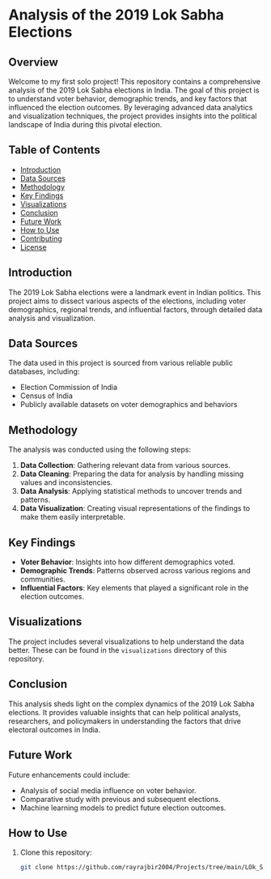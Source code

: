 # Analysis of the 2019 Lok Sabha Elections

## Overview
Welcome to my first solo project! This repository contains a comprehensive analysis of the 2019 Lok Sabha elections in India. The goal of this project is to understand voter behavior, demographic trends, and key factors that influenced the election outcomes. By leveraging advanced data analytics and visualization techniques, the project provides insights into the political landscape of India during this pivotal election.

## Table of Contents
- [Introduction](#introduction)
- [Data Sources](#data-sources)
- [Methodology](#methodology)
- [Key Findings](#key-findings)
- [Visualizations](#visualizations)
- [Conclusion](#conclusion)
- [Future Work](#future-work)
- [How to Use](#how-to-use)
- [Contributing](#contributing)
- [License](#license)

## Introduction
The 2019 Lok Sabha elections were a landmark event in Indian politics. This project aims to dissect various aspects of the elections, including voter demographics, regional trends, and influential factors, through detailed data analysis and visualization.

## Data Sources
The data used in this project is sourced from various reliable public databases, including:
- Election Commission of India
- Census of India
- Publicly available datasets on voter demographics and behaviors

## Methodology
The analysis was conducted using the following steps:
1. **Data Collection**: Gathering relevant data from various sources.
2. **Data Cleaning**: Preparing the data for analysis by handling missing values and inconsistencies.
3. **Data Analysis**: Applying statistical methods to uncover trends and patterns.
4. **Data Visualization**: Creating visual representations of the findings to make them easily interpretable.

## Key Findings
- **Voter Behavior**: Insights into how different demographics voted.
- **Demographic Trends**: Patterns observed across various regions and communities.
- **Influential Factors**: Key elements that played a significant role in the election outcomes.

## Visualizations
The project includes several visualizations to help understand the data better. These can be found in the `visualizations` directory of this repository.

## Conclusion
This analysis sheds light on the complex dynamics of the 2019 Lok Sabha elections. It provides valuable insights that can help political analysts, researchers, and policymakers in understanding the factors that drive electoral outcomes in India.

## Future Work
Future enhancements could include:
- Analysis of social media influence on voter behavior.
- Comparative study with previous and subsequent elections.
- Machine learning models to predict future election outcomes.

## How to Use
1. Clone this repository:
   ```bash
   git clone https://github.com/rayrajbir2004/Projects/tree/main/LOk_Sabha_2019_elections.git
